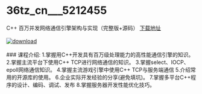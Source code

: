 # 36tz_cn___5212455
C++ 百万并发网络通信引擎架构与实现（完整版+源码）
[下载地址](http://www.36tz.cn/article/5212455 "下载地址")
<br/></br>[![download](http://36tz.cn/muke_img/2020_04_2-102.png "下载地址")](http://www.36tz.cn/article/5212455 "下载地址")
<br/></br>### 课程介绍:
1.掌握用C++开发具有百万级处理能力的高性能通信引擎的知识。
2.掌握主流平台下使用C++ TCP进行网络通信的知识。
3.掌握select、IOCP、epoll网络通信知识。
4.掌握主流游戏引擎中使用C++ TCP与服务端通信
5.介绍常用的开源库的使用。
6.企业实际开发经验的分享(避免填坑)。
7.掌握多平台C++程序的设计、编码、调试、发布
8.掌握服务器开发性能优化技巧。


 
